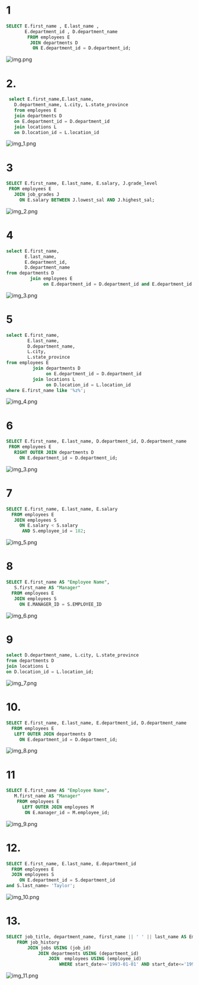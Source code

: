 # 1
```sql
SELECT E.first_name , E.last_name , 
       E.department_id , D.department_name 
        FROM employees E 
         JOIN departments D 
          ON E.department_id = D.department_id;
```
![img.png](img.png)
 

# 2.
```sql
 select E.first_name,E.last_name, 
   D.department_name, L.city, L.state_province
   from employees E
   join departments D
   on E.department_id = D.department_id
   join locations L
   on D.location_id = L.location_id
```
![img_1.png](img_1.png)

# 3
```sql
SELECT E.first_name, E.last_name, E.salary, J.grade_level
 FROM employees E 
   JOIN job_grades J
     ON E.salary BETWEEN J.lowest_sal AND J.highest_sal;
```
![img_2.png](img_2.png)

#   4
```sql
select E.first_name,
       E.last_name,
       E.department_id,
       D.department_name
from departments D
         join employees E
              on E.department_id = D.department_id and E.department_id in (40, 80)
```
![img_3.png](img_3.png)

# 5
```sql
select E.first_name,
        E.last_name,
        D.department_name,
        L.city,
        L.state_province
from employees E
          join departments D
               on E.department_id = D.department_id
          join locations L
               on D.location_id = L.location_id
where E.first_name like '%z%';
```
![img_4.png](img_4.png)

# 6 
```sql
SELECT E.first_name, E.last_name, D.department_id, D.department_name 
 FROM employees E 
   RIGHT OUTER JOIN departments D
     ON E.department_id = D.department_id;
```
![img_3.png](img_3.png)

# 7
```sql
SELECT E.first_name, E.last_name, E.salary 
  FROM employees E 
   JOIN employees S
     ON E.salary < S.salary 
      AND S.employee_id = 182;
```
![img_5.png](img_5.png)

# 8 
```sql
SELECT E.first_name AS "Employee Name", 
   S.first_name AS "Manager" 
  FROM employees E 
   JOIN employees S
     ON E.MANAGER_ID = S.EMPLOYEE_ID
```
![img_6.png](img_6.png)

# 9 
```sql
select D.department_name, L.city, L.state_province
from departments D
join locations L
on D.location_id = L.location_id;
```
![img_7.png](img_7.png)     

# 10.
```sql
SELECT E.first_name, E.last_name, E.department_id, D.department_name 
  FROM employees E 
   LEFT OUTER JOIN departments D 
     ON E.department_id = D.department_id;
```
![img_8.png](img_8.png)

# 11

```sql
SELECT E.first_name AS "Employee Name",
   M.first_name AS "Manager"
    FROM employees E 
      LEFT OUTER JOIN employees M
       ON E.manager_id = M.employee_id;
```
![img_9.png](img_9.png)

# 12. 
```sql
SELECT E.first_name, E.last_name, E.department_id 
  FROM employees E 
  JOIN employees S 
     ON E.department_id = S.department_id
and S.last_name= 'Taylor';
```
![img_10.png](img_10.png)

# 13.  
```sql
SELECT job_title, department_name, first_name || ' ' || last_name AS Employee_name, start_date 
	FROM job_history 
		JOIN jobs USING (job_id) 
			JOIN departments USING (department_id) 
				JOIN  employees USING (employee_id) 
					WHERE start_date>='1993-01-01' AND start_date<='1997-08-31';
```
![img_11.png](img_11.png)




